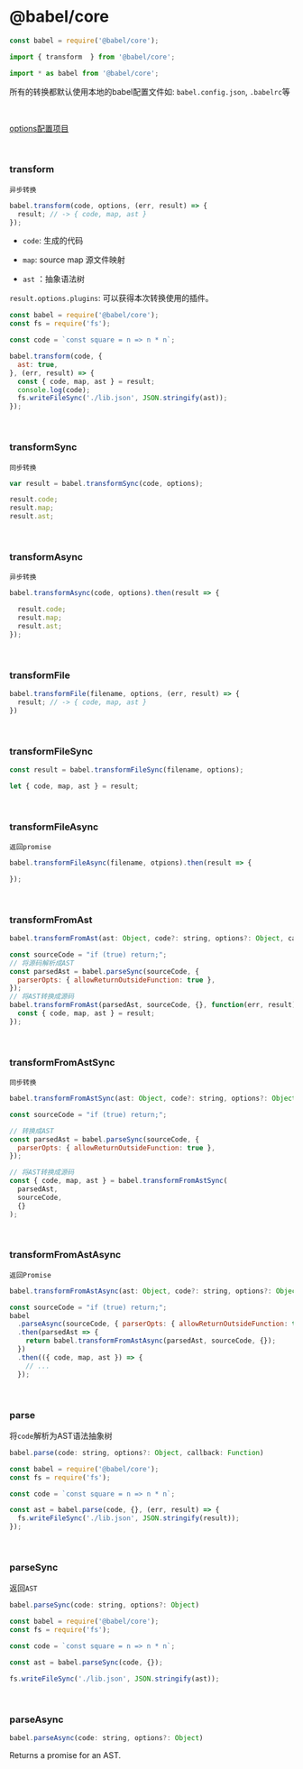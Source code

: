 # @babel/core

~~~js
const babel = require('@babel/core');

import { transform  } from '@babel/core';

import * as babel from '@babel/core';
~~~

所有的转换都默认使用本地的babel配置文件如: `babel.config.json`, `.babelrc`等

<br/>

[options配置项目](https://github.com/dsq19920609/babel-learn/blob/main/2.%20%E9%85%8D%E7%BD%AE/4.%20%E9%85%8D%E7%BD%AE.md)

<br/>

### transform

`异步转换`

~~~js
babel.transform(code, options, (err, result) => {
  result; // -> { code, map, ast }
});
~~~

* `code`: 生成的代码

* `map`: source map 源文件映射

* `ast` ：抽象语法树

`result.options.plugins`: 可以获得本次转换使用的插件。

~~~js
const babel = require('@babel/core');
const fs = require('fs');

const code = `const square = n => n * n`;

babel.transform(code, {
  ast: true,
}, (err, result) => {
  const { code, map, ast } = result;
  console.log(code);
  fs.writeFileSync('./lib.json', JSON.stringify(ast));
});
~~~

<br/>

### transformSync

`同步转换`

~~~js
var result = babel.transformSync(code, options);

result.code;
result.map;
result.ast;
~~~

<br/>

### transformAsync

`异步转换`

~~~js
babel.transformAsync(code, options).then(result => {

  result.code;
  result.map;
  result.ast;
});
~~~

<br/>

### transformFile

~~~js
babel.transformFile(filename, options, (err, result) => {
  result; // -> { code, map, ast }
})
~~~

<br/>

### transformFileSync

~~~js
const result = babel.transformFileSync(filename, options);

let { code, map, ast } = result;
~~~

<br/>

### transformFileAsync

`返回promise`

~~~js
babel.transformFileAsync(filename, otpions).then(result => {

});
~~~

<br/>

### transformFromAst

~~~js
babel.transformFromAst(ast: Object, code?: string, options?: Object, callback: Function)
~~~

~~~js
const sourceCode = "if (true) return;";
// 将源码解析成AST
const parsedAst = babel.parseSync(sourceCode, {
  parserOpts: { allowReturnOutsideFunction: true },
});
// 将AST转换成源码
babel.transformFromAst(parsedAst, sourceCode, {}, function(err, result) {
  const { code, map, ast } = result;
});
~~~

<br/>

### transformFromAstSync

`同步转换`

~~~js
babel.transformFromAstSync(ast: Object, code?: string, options?: Object)
~~~

~~~js
const sourceCode = "if (true) return;";

// 转换成AST
const parsedAst = babel.parseSync(sourceCode, {
  parserOpts: { allowReturnOutsideFunction: true },
});

// 将AST转换成源码
const { code, map, ast } = babel.transformFromAstSync(
  parsedAst,
  sourceCode,
  {}
);
~~~

<br/>

### transformFromAstAsync

`返回Promise`

~~~js
babel.transformFromAstAsync(ast: Object, code?: string, options?: Object)
~~~

~~~js
const sourceCode = "if (true) return;";
babel
  .parseAsync(sourceCode, { parserOpts: { allowReturnOutsideFunction: true } })
  .then(parsedAst => {
    return babel.transformFromAstAsync(parsedAst, sourceCode, {});
  })
  .then(({ code, map, ast }) => {
    // ...
  });
~~~

<br/>

### parse

将`code`解析为AST语法抽象树

~~~js
babel.parse(code: string, options?: Object, callback: Function)
~~~

~~~js
const babel = require('@babel/core');
const fs = require('fs');

const code = `const square = n => n * n`;

const ast = babel.parse(code, {}, (err, result) => {
  fs.writeFileSync('./lib.json', JSON.stringify(result));
});
~~~

<br/>

### parseSync

返回`AST`

~~~js
babel.parseSync(code: string, options?: Object)
~~~

~~~js
const babel = require('@babel/core');
const fs = require('fs');

const code = `const square = n => n * n`;

const ast = babel.parseSync(code, {});

fs.writeFileSync('./lib.json', JSON.stringify(ast));
~~~

<br/>

### parseAsync

~~~js
babel.parseAsync(code: string, options?: Object)
~~~

Returns a promise for an AST.

